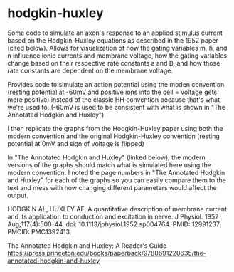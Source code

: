 # hodgkin-huxley
Some code to simulate an axon's response to an applied stimulus current 
based on the Hodgkin-Huxley equations as described in the 1952 paper 
(cited below). Allows for visualization of how the gating variables m, h, 
and n influence ionic currents and membrane voltage, how the gating 
variables change based on their respective rate constants a and B, and 
how those rate constants are dependent on the membrane voltage.

Provides code to simulate an action potential using the moden convention 
(resting potential at -60mV and positive ions into the cell = voltage gets 
more positive) instead of the classic HH convention because that's what we're used to. 
(-60mV is used to be consistent with what is shown in "The Annotated Hodgkin and Huxley")

I then replicate the graphs from the Hodgkin-Huxley paper using both the 
modern convention and the original Hodgkin-Huxley convention (resting 
potential at 0mV and sign of voltage is flipped)

In "The Annotated Hodgkin and Huxley" (linked below), the modern versions 
of the graphs should match what is simulated here using the modern convention. 
I noted the page numbers in "The Annotated Hodgkin and Huxley" for each of the graphs 
so you can easily compare them to the text and mess with how changing different parameters would affect the output.

HODGKIN AL, HUXLEY AF. A quantitative description of membrane current and 
its application to conduction and excitation in nerve. 
J Physiol. 1952 Aug;117(4):500-44. doi: 10.1113/jphysiol.1952.sp004764. 
PMID: 12991237; PMCID: PMC1392413.

The Annotated Hodgkin and Huxley: A Reader's Guide 
https://press.princeton.edu/books/paperback/9780691220635/the-annotated-hodgkin-and-huxley
